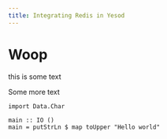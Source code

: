 ```yaml
---
title: Integrating Redis in Yesod
---
```


# Woop

this is some text

<!--more-->

Some more text

```
import Data.Char

main :: IO ()
main = putStrLn $ map toUpper "Hello world"
```
